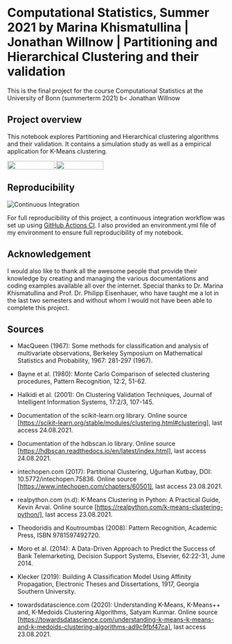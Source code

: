 # Computational Statistics, Summer 2021 by Marina Khismatullina | Jonathan Willnow | Partitioning and Hierarchical Clustering and their validation

This is the final project for the course Computational Statistics at the University of Bonn (summerterm 2021) b< Jonathan Willnow



## Project overview

This notebook explores Partitioning and Hierarchical clustering algorithms and their validation. It contains a simulation study as well as a empirical application for K-Means clustering.



<a href="https://nbviewer.jupyter.org/github/JonathanWillnow/CompuStatsClustering/blob/main/FinalProject.ipynb"
   target="_parent">
   <img align="center"
  src="https://raw.githubusercontent.com/jupyter/design/master/logos/Badges/nbviewer_badge.png"
      width="109" height="20">
</a>
<a href="https://mybinder.org/v2/gh/JonathanWillnow/CompuStatsClustering/main?filepath=FinalProject.ipynb"
    target="_parent">
    <img align="center"
       src="https://mybinder.org/badge_logo.svg"
       width="109" height="20">
</a>

## Reproducibility


![Continuous Integration](https://github.com/OpenSourceEconomics/ose-template-course-project/workflows/Continuous%20Integration/badge.svg)

For full reproducibility of this project, a continuous integration workflow was set up using [GitHub Actions CI](https://docs.github.com/en/actions). I also provided an environment.yml file of my environment to ensure full reproducibility of my notebook.


## Acknowledgement

I would also like to thank all the awesome people that provide their knowledge by creating and managing the various documentations and coding examples available all over the internet. Special thanks to Dr. Marina Khismatullina and Prof. Dr. Philipp Eisenhauer, who have taught me a lot in the last two semesters and without whom I would not have been able to complete this project.


## Sources


* MacQueen (1967): Some methods for classification and analysis of multivariate observations, Berkeley Symposium on Mathematical Statistics and Probability, 1967: 281-297 (1967).


* Bayne et al. (1980): Monte Carlo Comparison of selected clustering procedures, Pattern Recognition, 12:2, 51-62.


* Halkidi et al. (2001): On Clustering Validation Techniques, Journal of Intelligent Information Systems, 17:2/3, 107-145.


* Documentation of the scikit-learn.org library. Online source [https://scikit-learn.org/stable/modules/clustering.html#clustering], last access 24.08.2021.


* Documentation of the hdbscan.io library. Online source [https://hdbscan.readthedocs.io/en/latest/index.html], last access 24.08.2021.


* intechopen.com (2017): Partitional Clustering, Uğurhan Kutbay, DOI: 10.5772/intechopen.75836. Online source [https://www.intechopen.com/chapters/60501], last access 23.08.2021.


* realpython.com (n.d): K-Means Clustering in Python: A Practical Guide, Kevin Arvai. Online source [https://realpython.com/k-means-clustering-python/], last access 23.08.2021.


* Theodoridis and Koutroumbas (2008): Pattern Recognition, Academic Press, ISBN 9781597492720.


* Moro et al. (2014): A Data-Driven Approach to Predict the Success of Bank Telemarketing, Decision Support Systems, Elsevier, 62:22-31, June 2014.


* Klecker (2019): Building A Classification Model Using Affinity Propagation, Electronic Theses and Dissertations, 1917, Georgia Southern University.


* towardsdatascience.com (2020): Understanding K-Means, K-Means++ and, K-Medoids Clustering Algorithms, Satyam Kunmar. Online source [https://towardsdatascience.com/understanding-k-means-k-means-and-k-medoids-clustering-algorithms-ad9c9fbf47ca], last access 23.08.2021.











